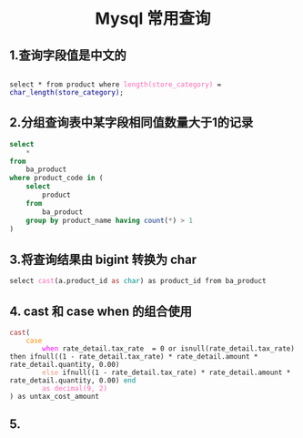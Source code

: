 <h1 align="center">Mysql 常用查询</h1>

## 1.查询字段值是中文的
<pre><code>
select * from product where <font color="#ff69b4">length(store_category)</font> = <font color="#00008b">char_length(store_category)</font>;
</code></pre>

## 2.分组查询表中某字段相同值数量大于1的记录
```sql
select 
    *
from 
    ba_product
where product_code in (
    select 
        product 
    from 
        ba_product
    group by product_name having count(*) > 1
)
```

## 3.将查询结果由 bigint 转换为 char
<pre><code>select <font color="#ff69b4">cast</font>(a.product_id <font color="#a52a2a">as</font> <font color="#008b8b">char</font>) as product_id from ba_product</code></pre>

## 4. cast 和 case when 的组合使用
<pre><code><font color="brown">cast</font>(
    <font color="#ff8c00">case</font>
        <font color="fuchsia">when</font> rate_detail.tax_rate  = 0 or isnull(rate_detail.tax_rate) then ifnull((1 - rate_detail.tax_rate) * rate_detail.amount * rate_detail.quantity, 0.00)
        <font color="#e9967a">else</font> ifnull((1 - rate_detail.tax_rate) * rate_detail.amount * rate_detail.quantity, 0.00) <font color="#008b8b">end</font>
        <font color="#ff69b4">as decimal(9, 2)</font>
) as untax_cost_amount
</code></pre>

## 5.